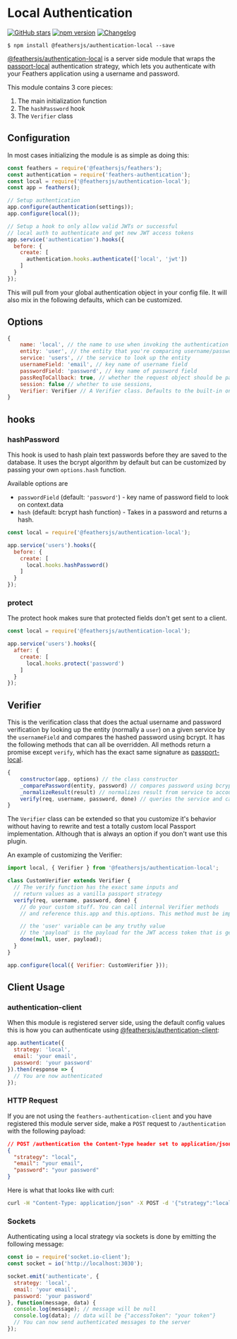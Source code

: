 # Local Authentication

[![GitHub stars](https://img.shields.io/github/stars/feathersjs/authentication-local.png?style=social&label=Star)](https://github.com/feathersjs/authentication-local/)
[![npm version](https://img.shields.io/npm/v/@feathersjs/authentication-local.png?style=flat-square)](https://www.npmjs.com/package/@feathersjs/authentication-local)
[![Changelog](https://img.shields.io/badge/changelog-.md-blue.png?style=flat-square)](https://github.com/feathersjs/authentication-local/blob/master/CHANGELOG.md)

```
$ npm install @feathersjs/authentication-local --save
```


[@feathersjs/authentication-local](https://github.com/feathersjs/authentication-local) is a server side module that wraps the [passport-local](https://github.com/jaredhanson/passport-local) authentication strategy, which lets you authenticate with your Feathers application using a username and password.

This module contains 3 core pieces:

1. The main initialization function
2. The `hashPassword` hook 
3. The `Verifier` class

## Configuration

In most cases initializing the module is as simple as doing this:

```js
const feathers = require('@feathersjs/feathers');
const authentication = require('feathers-authentication');
const local = require('@feathersjs/authentication-local');
const app = feathers();

// Setup authentication
app.configure(authentication(settings));
app.configure(local());

// Setup a hook to only allow valid JWTs or successful 
// local auth to authenticate and get new JWT access tokens
app.service('authentication').hooks({
  before: {
    create: [
      authentication.hooks.authenticate(['local', 'jwt'])
    ]
  }
});
```

This will pull from your global authentication object in your config file. It will also mix in the following defaults, which can be customized.

## Options

```js
{
    name: 'local', // the name to use when invoking the authentication Strategy
    entity: 'user', // the entity that you're comparing username/password against
    service: 'users', // the service to look up the entity
    usernameField: 'email', // key name of username field
    passwordField: 'password', // key name of password field
    passReqToCallback: true, // whether the request object should be passed to `verify`
    session: false // whether to use sessions,
    Verifier: Verifier // A Verifier class. Defaults to the built-in one but can be a custom one. See below for details.
}
```

## hooks

### hashPassword

This hook is used to hash plain text passwords before they are saved to the database. It uses the bcrypt algorithm by default but can be customized by passing your own `options.hash` function.

Available options are

- `passwordField` (default: `'password'`) - key name of password field to look on context.data
- `hash` (default: bcrypt hash function) - Takes in a password and returns a hash.

```js
const local = require('@feathersjs/authentication-local');

app.service('users').hooks({
  before: {
    create: [
      local.hooks.hashPassword()
    ]
  }
});
```

### protect

The protect hook makes sure that protected fields don't get sent to a client.

```js
const local = require('@feathersjs/authentication-local');

app.service('users').hooks({
  after: {
    create: [
      local.hooks.protect('password')
    ]
  }
});
```

## Verifier

This is the verification class that does the actual username and password verification by looking up the entity (normally a `user`) on a given service by the `usernameField` and compares the hashed password using bcrypt. It has the following methods that can all be overridden. All methods return a promise except `verify`, which has the exact same signature as [passport-local](https://github.com/jaredhanson/passport-local).

```js
{
    constructor(app, options) // the class constructor
    _comparePassword(entity, password) // compares password using bcrypt
    _normalizeResult(result) // normalizes result from service to account for pagination
    verify(req, username, password, done) // queries the service and calls the other internal functions.
}
```

The `Verifier` class can be extended so that you customize it's behavior without having to rewrite and test a totally custom local Passport implementation. Although that is always an option if you don't want use this plugin.

An example of customizing the Verifier:

```js
import local, { Verifier } from '@feathersjs/authentication-local';

class CustomVerifier extends Verifier {
  // The verify function has the exact same inputs and 
  // return values as a vanilla passport strategy
  verify(req, username, password, done) {
    // do your custom stuff. You can call internal Verifier methods
    // and reference this.app and this.options. This method must be implemented.

    // the 'user' variable can be any truthy value
    // the 'payload' is the payload for the JWT access token that is generated after successful authentication
    done(null, user, payload);
  }
}

app.configure(local({ Verifier: CustomVerifier }));
```

## Client Usage

### authentication-client

When this module is registered server side, using the default config values this is how you can authenticate using [@feathersjs/authentication-client](./client.md):

```js
app.authenticate({
  strategy: 'local',
  email: 'your email',
  password: 'your password'
}).then(response => {
  // You are now authenticated
});
```

### HTTP Request

If you are not using the `feathers-authentication-client` and you have registered this module server side, make a `POST` request to `/authentication` with the following payload:

```json
// POST /authentication the Content-Type header set to application/json
{
  "strategy": "local",
  "email": "your email",
  "password": "your password"
}
```

Here is what that looks like with curl:

```bash
curl -H "Content-Type: application/json" -X POST -d '{"strategy":"local","email":"your email","password":"your password"}' http://localhost:3030/authentication
```

### Sockets

Authenticating using a local strategy via sockets is done by emitting the following message:

```js
const io = require('socket.io-client');
const socket = io('http://localhost:3030');

socket.emit('authenticate', {
  strategy: 'local',
  email: 'your email',
  password: 'your password'
}, function(message, data) {
  console.log(message); // message will be null
  console.log(data); // data will be {"accessToken": "your token"}
  // You can now send authenticated messages to the server
});
```

